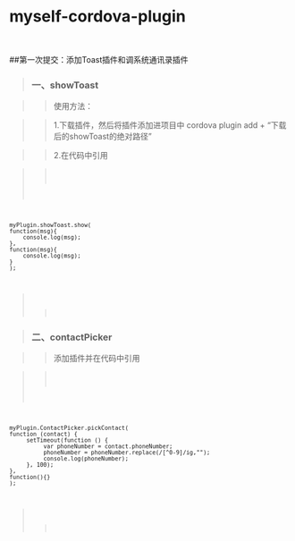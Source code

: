 # myself-cordova-plugin
<br/>

##第一次提交：添加Toast插件和调系统通讯录插件

>### 一、showToast

>>使用方法：

>>1.下载插件，然后将插件添加进项目中 cordova plugin add + “下载后的showToast的绝对路径”

>>2.在代码中引用

>><pre><code>
    myPlugin.showToast.show(
	function(msg){
	    console.log(msg);
	},
	function(msg){
	    console.log(msg);
	}
    );
>></code></pre>

>### 二、contactPicker

>>添加插件并在代码中引用

>><pre><code>
    myPlugin.ContactPicker.pickContact(
	function (contact) {
	     setTimeout(function () {
	          var phoneNumber = contact.phoneNumber;
	          phoneNumber = phoneNumber.replace(/[^0-9]/ig,"");
	          console.log(phoneNumber);
	     }, 100);
	}, 
	function(){}
    );
>></code></pre>
